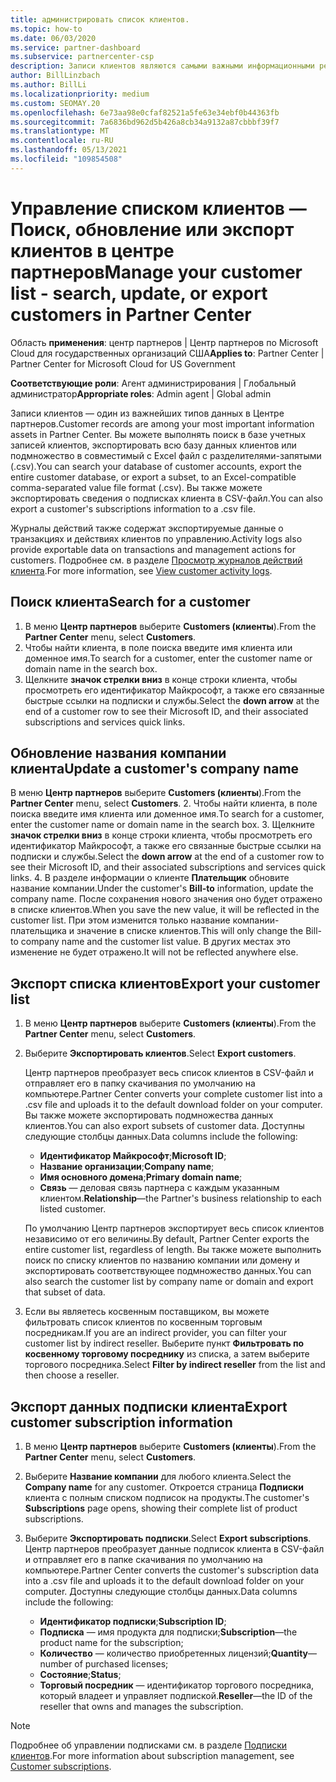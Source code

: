 ```yaml
---
title: администрировать список клиентов.
ms.topic: how-to
ms.date: 06/03/2020
ms.service: partner-dashboard
ms.subservice: partnercenter-csp
description: Записи клиентов являются самыми важными информационными ресурсами. Узнайте, как просматривать, искать, обновлять & экспортировать сведения в списке клиентов центра партнеров.
author: BillLinzbach
ms.author: BillLi
ms.localizationpriority: medium
ms.custom: SEOMAY.20
ms.openlocfilehash: 6e73aa98e0cfaf82521a5fe63e34ebf0b44363fb
ms.sourcegitcommit: 7a6836bd962d5b426a8cb34a9132a87cbbbf39f7
ms.translationtype: MT
ms.contentlocale: ru-RU
ms.lasthandoff: 05/13/2021
ms.locfileid: "109854508"
---
```

# <a name="manage-your-customer-list---search-update-or-export-customers-in-partner-center"></a><span data-ttu-id="51634-104">Управление списком клиентов — Поиск, обновление или экспорт клиентов в центре партнеров</span><span class="sxs-lookup"><span data-stu-id="51634-104">Manage your customer list - search, update, or export customers in Partner Center</span></span>

<span data-ttu-id="51634-105">Область **применения**: центр партнеров | Центр партнеров по Microsoft Cloud для государственных организаций США</span><span class="sxs-lookup"><span data-stu-id="51634-105">**Applies to**: Partner Center | Partner Center for Microsoft Cloud for US Government</span></span>

<span data-ttu-id="51634-106">**Соответствующие роли**: Агент администрирования | Глобальный администратор</span><span class="sxs-lookup"><span data-stu-id="51634-106">**Appropriate roles**: Admin agent | Global admin</span></span>

<span data-ttu-id="51634-107">Записи клиентов — один из важнейших типов данных в Центре партнеров.</span><span class="sxs-lookup"><span data-stu-id="51634-107">Customer records are among your most important information assets in Partner Center.</span></span> <span data-ttu-id="51634-108">Вы можете выполнять поиск в базе учетных записей клиентов, экспортировать всю базу данных клиентов или подмножество в совместимый с Excel файл с разделителями-запятыми (.csv).</span><span class="sxs-lookup"><span data-stu-id="51634-108">You can search your database of customer accounts, export the entire customer database, or export a subset, to an Excel-compatible comma-separated value file format (.csv).</span></span> <span data-ttu-id="51634-109">Вы также можете экспортировать сведения о подписках клиента в CSV-файл.</span><span class="sxs-lookup"><span data-stu-id="51634-109">You can also export a customer's subscriptions information to a .csv file.</span></span>

<span data-ttu-id="51634-110">Журналы действий также содержат экспортируемые данные о транзакциях и действиях клиентов по управлению.</span><span class="sxs-lookup"><span data-stu-id="51634-110">Activity logs also provide exportable data on transactions and management actions for customers.</span></span> <span data-ttu-id="51634-111">Подробнее см. в разделе [Просмотр журналов действий клиента](activity-logs.md).</span><span class="sxs-lookup"><span data-stu-id="51634-111">For more information, see [View customer activity logs](activity-logs.md).</span></span>

## <a name="search-for-a-customer"></a><span data-ttu-id="51634-112">Поиск клиента</span><span class="sxs-lookup"><span data-stu-id="51634-112">Search for a customer</span></span>

1. <span data-ttu-id="51634-113">В меню **Центр партнеров** выберите **Customers (клиенты**).</span><span class="sxs-lookup"><span data-stu-id="51634-113">From the **Partner Center** menu, select **Customers**.</span></span>
2. <span data-ttu-id="51634-114">Чтобы найти клиента, в поле поиска введите имя клиента или доменное имя.</span><span class="sxs-lookup"><span data-stu-id="51634-114">To search for a customer, enter the customer name or domain name in the search box.</span></span>
3. <span data-ttu-id="51634-115">Щелкните **значок стрелки вниз** в конце строки клиента, чтобы просмотреть его идентификатор Майкрософт, а также его связанные быстрые ссылки на подписки и службы.</span><span class="sxs-lookup"><span data-stu-id="51634-115">Select the **down arrow** at the end of a customer row to see their Microsoft ID, and their associated subscriptions and services quick links.</span></span>

## <a name="update-a-customers-company-name"></a><span data-ttu-id="51634-116">Обновление названия компании клиента</span><span class="sxs-lookup"><span data-stu-id="51634-116">Update a customer's company name</span></span>

<span data-ttu-id="51634-117">В меню **Центр партнеров** выберите **Customers (клиенты**).</span><span class="sxs-lookup"><span data-stu-id="51634-117">From the **Partner Center** menu, select **Customers**.</span></span>
2. <span data-ttu-id="51634-118">Чтобы найти клиента, в поле поиска введите имя клиента или доменное имя.</span><span class="sxs-lookup"><span data-stu-id="51634-118">To search for a customer, enter the customer name or domain name in the search box.</span></span>
3. <span data-ttu-id="51634-119">Щелкните **значок стрелки вниз** в конце строки клиента, чтобы просмотреть его идентификатор Майкрософт, а также его связанные быстрые ссылки на подписки и службы.</span><span class="sxs-lookup"><span data-stu-id="51634-119">Select the **down arrow** at the end of a customer row to see their Microsoft ID, and their associated subscriptions and services quick links.</span></span>
4. <span data-ttu-id="51634-120">В разделе информации о клиенте **Плательщик** обновите название компании.</span><span class="sxs-lookup"><span data-stu-id="51634-120">Under the customer's **Bill-to** information, update the company name.</span></span> <span data-ttu-id="51634-121">После сохранения нового значения оно будет отражено в списке клиентов.</span><span class="sxs-lookup"><span data-stu-id="51634-121">When you save the new value, it will be reflected in the customer list.</span></span> <span data-ttu-id="51634-122">При этом изменится только название компании-плательщика и значение в списке клиентов.</span><span class="sxs-lookup"><span data-stu-id="51634-122">This will only change the Bill-to company name and the customer list value.</span></span> <span data-ttu-id="51634-123">В других местах это изменение не будет отражено.</span><span class="sxs-lookup"><span data-stu-id="51634-123">It will not be reflected anywhere else.</span></span>

## <a name="export-your-customer-list"></a><span data-ttu-id="51634-124">Экспорт списка клиентов</span><span class="sxs-lookup"><span data-stu-id="51634-124">Export your customer list</span></span>

1. <span data-ttu-id="51634-125">В меню **Центр партнеров** выберите **Customers (клиенты**).</span><span class="sxs-lookup"><span data-stu-id="51634-125">From the **Partner Center** menu, select **Customers**.</span></span>
2. <span data-ttu-id="51634-126">Выберите **Экспортировать клиентов**.</span><span class="sxs-lookup"><span data-stu-id="51634-126">Select **Export customers**.</span></span>

   <span data-ttu-id="51634-127">Центр партнеров преобразует весь список клиентов в CSV-файл и отправляет его в папку скачивания по умолчанию на компьютере.</span><span class="sxs-lookup"><span data-stu-id="51634-127">Partner Center converts your complete customer list into a .csv file and uploads it to the default download folder on your computer.</span></span> <span data-ttu-id="51634-128">Вы также можете экспортировать подмножества данных клиентов.</span><span class="sxs-lookup"><span data-stu-id="51634-128">You can also export subsets of customer data.</span></span> <span data-ttu-id="51634-129">Доступны следующие столбцы данных.</span><span class="sxs-lookup"><span data-stu-id="51634-129">Data columns include the following:</span></span>

   - <span data-ttu-id="51634-130">**Идентификатор Майкрософт**;</span><span class="sxs-lookup"><span data-stu-id="51634-130">**Microsoft ID**;</span></span>
   - <span data-ttu-id="51634-131">**Название организации**;</span><span class="sxs-lookup"><span data-stu-id="51634-131">**Company name**;</span></span>
   - <span data-ttu-id="51634-132">**Имя основного домена**;</span><span class="sxs-lookup"><span data-stu-id="51634-132">**Primary domain name**;</span></span>
   - <span data-ttu-id="51634-133">**Связь** — деловая связь партнера с каждым указанным клиентом.</span><span class="sxs-lookup"><span data-stu-id="51634-133">**Relationship**—the Partner's business relationship to each listed customer.</span></span>

    <span data-ttu-id="51634-134">По умолчанию Центр партнеров экспортирует весь список клиентов независимо от его величины.</span><span class="sxs-lookup"><span data-stu-id="51634-134">By default, Partner Center exports the entire customer list, regardless of length.</span></span> <span data-ttu-id="51634-135">Вы также можете выполнить поиск по списку клиентов по названию компании или домену и экспортировать соответствующее подмножество данных.</span><span class="sxs-lookup"><span data-stu-id="51634-135">You can also search the customer list by company name or domain and export that subset of data.</span></span>

3. <span data-ttu-id="51634-136">Если вы являетесь косвенным поставщиком, вы можете фильтровать список клиентов по косвенным торговым посредникам.</span><span class="sxs-lookup"><span data-stu-id="51634-136">If you are an indirect provider, you can filter your customer list by indirect reseller.</span></span> <span data-ttu-id="51634-137">Выберите пункт **Фильтровать по косвенному торговому посреднику** из списка, а затем выберите торгового посредника.</span><span class="sxs-lookup"><span data-stu-id="51634-137">Select **Filter by indirect reseller** from the list and then choose a reseller.</span></span>


## <a name="export-customer-subscription-information"></a><span data-ttu-id="51634-138">Экспорт данных подписки клиента</span><span class="sxs-lookup"><span data-stu-id="51634-138">Export customer subscription information</span></span>

1. <span data-ttu-id="51634-139">В меню **Центр партнеров** выберите **Customers (клиенты**).</span><span class="sxs-lookup"><span data-stu-id="51634-139">From the **Partner Center** menu, select **Customers**.</span></span>

2. <span data-ttu-id="51634-140">Выберите **Название компании** для любого клиента.</span><span class="sxs-lookup"><span data-stu-id="51634-140">Select the **Company name** for any customer.</span></span> <span data-ttu-id="51634-141">Откроется страница **Подписки** клиента с полным списком подписок на продукты.</span><span class="sxs-lookup"><span data-stu-id="51634-141">The customer's **Subscriptions** page opens, showing their complete list of product subscriptions.</span></span>

3. <span data-ttu-id="51634-142">Выберите **Экспортировать подписки**.</span><span class="sxs-lookup"><span data-stu-id="51634-142">Select **Export subscriptions**.</span></span> <span data-ttu-id="51634-143">Центр партнеров преобразует данные подписок клиента в CSV-файл и отправляет его в папке скачивания по умолчанию на компьютере.</span><span class="sxs-lookup"><span data-stu-id="51634-143">Partner Center converts the customer's subscription data into a .csv file and uploads it to the default download folder on your computer.</span></span> <span data-ttu-id="51634-144">Доступны следующие столбцы данных.</span><span class="sxs-lookup"><span data-stu-id="51634-144">Data columns include the following:</span></span>
   - <span data-ttu-id="51634-145">**Идентификатор подписки**;</span><span class="sxs-lookup"><span data-stu-id="51634-145">**Subscription ID**;</span></span>
   - <span data-ttu-id="51634-146">**Подписка** — имя продукта для подписки;</span><span class="sxs-lookup"><span data-stu-id="51634-146">**Subscription**—the product name for the subscription;</span></span>
   - <span data-ttu-id="51634-147">**Количество** — количество приобретенных лицензий;</span><span class="sxs-lookup"><span data-stu-id="51634-147">**Quantity**—number of purchased licenses;</span></span>
   - <span data-ttu-id="51634-148">**Состояние**;</span><span class="sxs-lookup"><span data-stu-id="51634-148">**Status**;</span></span>
   - <span data-ttu-id="51634-149">**Торговый посредник** — идентификатор торгового посредника, который владеет и управляет подпиской.</span><span class="sxs-lookup"><span data-stu-id="51634-149">**Reseller**—the ID of the reseller that owns and manages the subscription.</span></span>

> [!NOTE]  
> <span data-ttu-id="51634-150">Подробнее об управлении подписками см. в разделе [Подписки клиентов](customer-subscriptions.md).</span><span class="sxs-lookup"><span data-stu-id="51634-150">For more information about subscription management, see [Customer subscriptions](customer-subscriptions.md).</span></span>

